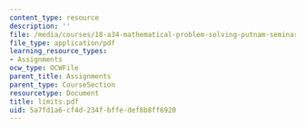 ```yaml
---
content_type: resource
description: ''
file: /media/courses/18-a34-mathematical-problem-solving-putnam-seminar-fall-2018/5a7fd1a6cf4d234fbffedef8b8ff6920_limits.pdf
file_type: application/pdf
learning_resource_types:
- Assignments
ocw_type: OCWFile
parent_title: Assignments
parent_type: CourseSection
resourcetype: Document
title: limits.pdf
uid: 5a7fd1a6-cf4d-234f-bffe-def8b8ff6920
---
```

